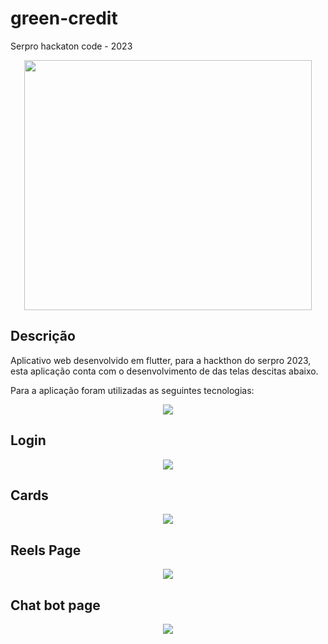 # green-credit

Serpro hackaton code - 2023

<p align="center">
  <img width="460" height="400" src="docs/main-logo.png">
</p>

## Descrição

Aplicativo web desenvolvido em flutter, para a hackthon do serpro
2023, esta aplicação conta com o desenvolvimento de das telas descitas abaixo.

Para a aplicação foram utilizadas as seguintes tecnologias:

<p align="center">
  <img src="docs/tecnologias.jpeg">
</p>

## Login

<p align="center">
  <img src="docs/pages/login.png">
</p>

## Cards

<p align="center">
  <img src="docs/pages/cards.png">
</p>

## Reels Page

<p align="center">
  <img src="docs/pages/reels.png">
</p>

## Chat bot page

<p align="center">
  <img src="docs/pages/chatbot.png">
</p>
